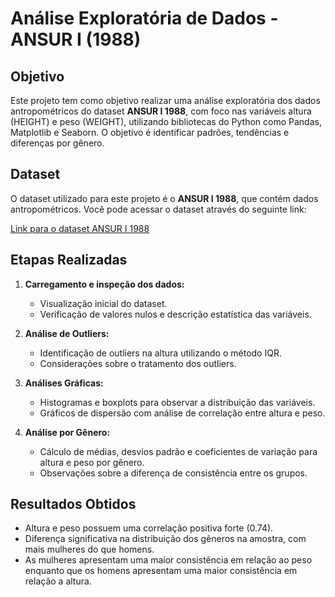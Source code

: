 # Análise Exploratória de Dados - ANSUR I (1988)

## Objetivo
Este projeto tem como objetivo realizar uma análise exploratória dos dados antropométricos do dataset **ANSUR I 1988**, com foco nas variáveis altura (HEIGHT) e peso (WEIGHT), utilizando bibliotecas do Python como Pandas, Matplotlib e Seaborn. O objetivo é identificar padrões, tendências e diferenças por gênero.

## Dataset
O dataset utilizado para este projeto é o **ANSUR I 1988**, que contém dados antropométricos. Você pode acessar o dataset através do seguinte link:

[Link para o dataset ANSUR I 1988](https://www.triolastats.com/es14-data-sets)

## Etapas Realizadas

1. **Carregamento e inspeção dos dados:**
   - Visualização inicial do dataset.
   - Verificação de valores nulos e descrição estatística das variáveis.

2. **Análise de Outliers:**
   - Identificação de outliers na altura utilizando o método IQR.
   - Considerações sobre o tratamento dos outliers.

3. **Análises Gráficas:**
   - Histogramas e boxplots para observar a distribuição das variáveis.
   - Gráficos de dispersão com análise de correlação entre altura e peso.

4. **Análise por Gênero:**
   - Cálculo de médias, desvios padrão e coeficientes de variação para altura e peso por gênero.
   - Observações sobre a diferença de consistência entre os grupos.

## Resultados Obtidos
- Altura e peso possuem uma correlação positiva forte (0.74).
- Diferença significativa na distribuição dos gêneros na amostra, com mais mulheres do que homens.
- As mulheres apresentam uma maior consistência em relação ao peso enquanto que os homens apresentam uma maior consistência em relação a altura.
